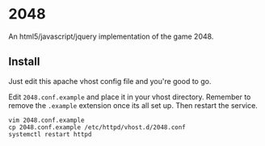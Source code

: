 # 2048

An html5/javascript/jquery implementation of the game 2048.

## Install

Just edit this apache vhost config file and you're good to go.

Edit `2048.conf.example` and place it in your vhost directory.
Remember to remove the `.example` extension once its all set up.
Then restart the service.

    vim 2048.conf.example
    cp 2048.conf.example /etc/httpd/vhost.d/2048.conf
    systemctl restart httpd

